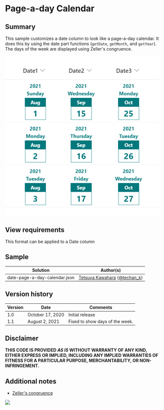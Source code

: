 # Page-a-day Calendar

## Summary
This sample customizes a date column to look like a page-a-day calendar. It does this by using the date part functions (`getDate`, `getMonth`, and `getYear`). The days of the week are displayed using Zeller's congruence.

![screenshot of the sample](./assets/screenshot.png)

## View requirements
This format can be applied to a Date column

## Sample

Solution|Author(s)
--------|---------
date-page-a-day-calendar.json | [Tetsuya Kawahara](https://github.com/tecchan1107) ([@techan_k](https://twitter.com/techan_k))

## Version history

Version |Date             |Comments
--------|-----------------|--------
1.0     |October 17, 2020 |Initial release
1.1     |August  2, 2021  |Fixed to show days of the week.

## Disclaimer
**THIS CODE IS PROVIDED *AS IS* WITHOUT WARRANTY OF ANY KIND, EITHER EXPRESS OR IMPLIED, INCLUDING ANY IMPLIED WARRANTIES OF FITNESS FOR A PARTICULAR PURPOSE, MERCHANTABILITY, OR NON-INFRINGEMENT.**

## Additional notes
- [Zeller's congruence](https://en.wikipedia.org/wiki/Zeller%27s_congruence)

<img src="https://pnptelemetry.azurewebsites.net/list-formatting/column-samples/date-page-a-day-calendar" />
